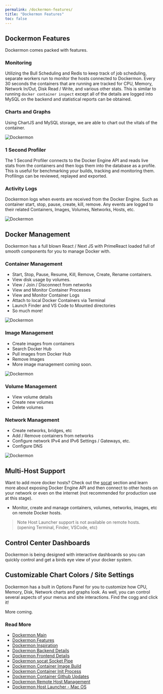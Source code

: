 ```yaml
---
permalink: /dockermon-features/
title: "Dockermon Features"
toc: false
---
```


## Dockermon Features

Dockermon comes packed with features. 

### Monitoring
Utilizing the Bull Scheduling and Redis to keep track of job scheduling, separate workers run to monitor the hosts connected to Dockermon. Every 30 seconds the containers that are running are tracked for CPU, Memory, Network In/Out, Disk Read / Write, and various other stats.  This is similar to running `docker container inspect` except all of the details are logged into MySQL on the backend and statistical reports can be obtained.

### Charts and Graphs
Using ChartJS and MySQL storage, we are able to chart out the vitals of the container. 

![Dockermon](https://drumfreak.github.io/dockermon/images/dockermon-charts.png?raw=true)

### 1 Second Profiler
The 1 Second Profiler connects to the Docker Engine API and reads live stats from the containers and then logs them into the database as a profile. This is useful for benchmarking your builds, tracking and monitoring them.  Profilings can be reviewed, replayed and exported.

### Activity Logs
Dockermon logs when events are received from the Docker Engine. Such as container start, stop, pause, create, kill, remove.  Any events are logged to their related Containers, Images, Volumes, Networks, Hosts, etc. 

![Dockermon](https://drumfreak.github.io/dockermon/images/dockermon-activity-logs.png?raw=true)
## Docker Management
Dockermon has a full blown React / Next JS with PrimeReact loaded full of smooth components for you to manage Docker with.

### Container Management
- Start, Stop, Pause, Resume, Kill, Remove, Create, Rename containers.
- View disk usage by volumes.
- View / Join / Disconnect from networks
- View and Monitor Container Processes
- View and Monitor Container Logs
- Attach to local Docker Containers via Terminal
- Launch Finder and VS Code to Mounted directories
- So much more!

![Dockermon](https://drumfreak.github.io/dockermon/images/dockermon-control-menu.png?raw=true)

### Image Management
- Create images from containers
- Search Docker Hub
- Pull images from Docker Hub
- Remove Images
- More image management coming soon.

![Dockermon](https://drumfreak.github.io/dockermon/images/dockermon-create-image.png?raw=true)

### Volume Management
- View volume details
- Create new volumes
- Delete volumes

### Network Management
- Create networks, bridges, etc
- Add / Remove containers from networks
- Configure network IPv4 and IPv6 Settings / Gateways, etc.
- Configure DNS

![Dockermon](https://drumfreak.github.io/dockermon/images/dockermon-network-diagram.png?raw=true)

## Multi-Host Support
Want to add more docker hosts? Check out the [socat](/dockermon-socat) section and learn more about exposing Docker Engine API and then connect to other hosts on your network or even on the internet (not recommended for production use at this stage).

- Monitor, create and manage containers, volumes, networks, images, etc on remote Docker hosts.

> Note Host Launcher support is not available on remote hosts. (opening Terminal, Finder, VSCode, etc)

## Control Center Dashboards
Dockermon is being designed with interactive dashboards so you can quickly control and get a birds eye view of your docker system. 

## Customizable Chart Colors / Site Settings
Dockermon has a built in Options Panel for you to customize how CPU, Memory, Disk, Network charts and graphs look. As well, you can control several aspects of your menus and site interactions.  Find the cogg and click it!


More coming.

### Read More

- [Dockermon Main](/dockermon)
- [Dockermon Features](/dockermon/dockermon-features)
- [Dockermon Inspiration](/dockermon/dockermon-inspiration)
- [Dockermon Backend Details](/dockermon/dockermon-backend)
- [Dockermon Frontend Details](/dockermon/dockermon-frontend)
- [Dockermon socat Socket Pipe](/dockermon/dockermon-socat)
- [Dockermon Container Image Build](/dockermon/dockermon-container-build)
- [Dockermon Container Init Process](/dockermon/dockermon-container-init)
- [Dockermon Container Github Updates](/dockermon/dockermon-remote-updates)
- [Dockermon Remote Host Management](/dockermon/dockermon-container-remote-hosts)
- [Dockermon Host Launcher - Mac OS](/dockermon/dockermon-host-launcher)
